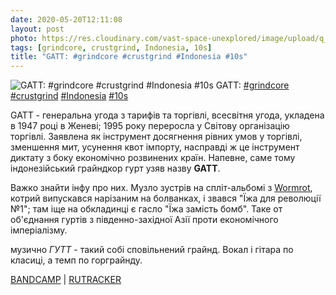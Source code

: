 ```yaml
---
date: 2020-05-20T12:11:08
layout: post
photo: https://res.cloudinary.com/vast-space-unexplored/image/upload/q_auto,dpr_auto,w_auto/photos/photo_973_20-05-2020_12-11-08.jpg
tags: [grindcore, crustgrind, Indonesia, 10s]
title: "GATT: #grindcore #crustgrind #Indonesia #10s"
---
```

![GATT: #grindcore #crustgrind #Indonesia #10s](https://res.cloudinary.com/vast-space-unexplored/image/upload/q_auto,dpr_auto,w_auto/photos/photo_973_20-05-2020_12-11-08.jpg)
GATT: [#grindcore](/tags/#grindcore) [#crustgrind](/tags/#crustgrind) [#Indonesia](/tags/#Indonesia) [#10s](/tags/#10s)

GATT - генеральна угода з тарифів та торгівлі, всесвітня угода, укладена в 1947 році в Женеві; 1995 року переросла у Світову організацію торгівлі. Заявлена як інструмент досягнення рівних умов у торгівлі, зменшення мит, усунення квот імпорту, насправді ж це інструмент диктату з боку економічно розвинених країн. Напевне, саме тому індонезійський грайндкор гурт узяв назву **GATT**.

Важко знайти інфу про них. Музло зустрів на спліт-альбомі з [Wormrot](/2020-05-10-wormrot--grindcore-singapore-10s), котрий випускався нарізаним на болванках, і звався &quot;Їжа для революції №1&quot;; там іще на обкладинці є гасло &quot;Їжа замість бомб&quot;. Таке от об&#39;єднання гуртів з південно-західної Азії проти економічного імперіалізму.

музично *ГУТТ* - такий собі сповільнений грайнд. Вокал і гітара по класиці, а темп по горграйнду.

[BANDCAMP](https://bloodxspit.bandcamp.com/album/split-cd-2) \| [RUTRACKER](https://rutracker.org/forum/viewtopic.php?t=4592275)